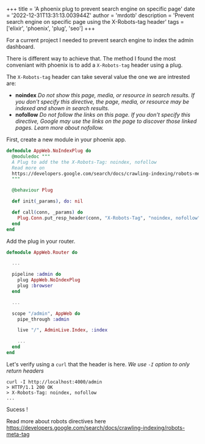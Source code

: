 +++
title = 'A phoenix plug to prevent search engine on specific page'
date = '2022-12-31T13:31:13.003944Z'
author = 'mrdotb'
description = 'Prevent search engine on specific page using the X-Robots-tag header'
tags = ['elixir', 'phoenix', 'plug', 'seo']
+++

For a current project I needed to prevent search engine to index the admin dashboard.

There is different way to achieve that. The method I found the most conveniant with phoenix is to add a `X-Robots-tag` header using a plug.

The `X-Robots-tag` header can take several value the one we are intrested are:
- **noindex** *Do not show this page, media, or resource in search results. If you don't specify this directive, the page, media, or resource may be indexed and shown in search results.*
- **nofollow** *Do not follow the links on this page. If you don't specify this directive, Google may use the links on the page to discover those linked pages. Learn more about nofollow.*

First, create a new module in your phoenix app.
```elixir
defmodule AppWeb.NoIndexPlug do
  @moduledoc """
  A Plug to add the the X-Robots-Tag: noindex, nofollow
  Read more on
  https://developers.google.com/search/docs/crawling-indexing/robots-meta-tag
  """

  @behaviour Plug

  def init(_params), do: nil

  def call(conn, _params) do
    Plug.Conn.put_resp_header(conn, "X-Robots-Tag", "noindex, nofollow")
  end
end
```

Add the plug in your router.
```elixir
defmodule AppWeb.Router do

  ...

  pipeline :admin do
    plug AppWeb.NoIndexPlug
    plug :browser
  end

  ...

  scope "/admin", AppWeb do
    pipe_through :admin

    live "/", AdminLive.Index, :index

    ...
  end
end
```

Let's verify using a `curl` that the header is here. *We use `-I` option to only return headers*
```shell
curl -I http://localhost:4000/admin
> HTTP/1.1 200 OK
> X-Robots-Tag: noindex, nofollow
...
```

Sucess !

Read more about robots directives here https://developers.google.com/search/docs/crawling-indexing/robots-meta-tag
